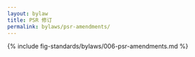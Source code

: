 ```yaml
---
layout: bylaw
title: PSR 修订
permalink: bylaws/psr-amendments/
---
```


{% include fig-standards/bylaws/006-psr-amendments.md %}